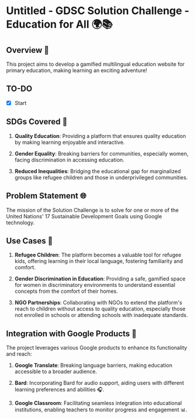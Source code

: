 # Untitled - GDSC Solution Challenge - Education for All 🌍📚

## Overview 🚀

This project aims to develop a gamified multilingual education website for primary education, making learning an exciting adventure!

## TO-DO
- [x] Start

## SDGs Covered 🎯

1. **Quality Education**: Providing a platform that ensures quality education by making learning enjoyable and interactive.
  
2. **Gender Equality**: Breaking barriers for communities, especially women, facing discrimination in accessing education.

3. **Reduced Inequalities**: Bridging the educational gap for marginalized groups like refugee children and those in underprivileged communities.

## Problem Statement 🌐

The mission of the Solution Challenge is to solve for one or more of the United Nations' 17 Sustainable Development Goals using Google technology.

## Use Cases 🌈

1. **Refugee Children**: The platform becomes a valuable tool for refugee kids, offering learning in their local language, fostering familiarity and comfort.

2. **Gender Discrimination in Education**: Providing a safe, gamified space for women in discriminatory environments to understand essential concepts from the comfort of their homes.

3. **NGO Partnerships**: Collaborating with NGOs to extend the platform's reach to children without access to quality education, especially those not enrolled in schools or attending schools with inadequate standards.

## Integration with Google Products 🚀

The project leverages various Google products to enhance its functionality and reach:

1. **Google Translate**: Breaking language barriers, making education accessible to a broader audience.

2. **Bard**: Incorporating Bard for audio support, aiding users with different learning preferences and abilities 🎧.

3. **Google Classroom**: Facilitating seamless integration into educational institutions, enabling teachers to monitor progress and engagement 📊.
